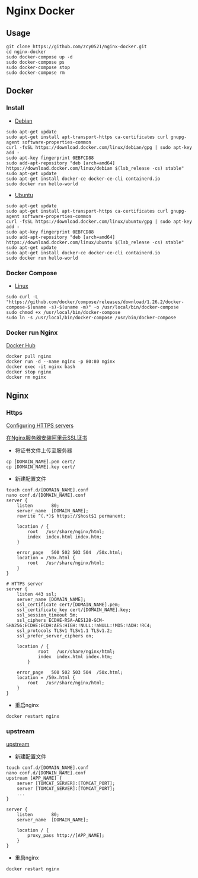 # Nginx Docker

## Usage

```shell script
git clone https://github.com/zcy0521/nginx-docker.git
cd nginx-docker
sudo docker-compose up -d
sudo docker-compose ps
sudo docker-compose stop
sudo docker-compose rm
```

## Docker

### Install

- [Debian](https://docs.docker.com/engine/install/debian)

```shell script
sudo apt-get update
sudo apt-get install apt-transport-https ca-certificates curl gnupg-agent software-properties-common
curl -fsSL https://download.docker.com/linux/debian/gpg | sudo apt-key add -
sudo apt-key fingerprint 0EBFCD88
sudo add-apt-repository "deb [arch=amd64] https://download.docker.com/linux/debian $(lsb_release -cs) stable"
sudo apt-get update
sudo apt-get install docker-ce docker-ce-cli containerd.io
sudo docker run hello-world
```

- [Ubuntu](https://docs.docker.com/engine/install/ubuntu/)

```shell script
sudo apt-get update
sudo apt-get install apt-transport-https ca-certificates curl gnupg-agent software-properties-common
curl -fsSL https://download.docker.com/linux/ubuntu/gpg | sudo apt-key add -
sudo apt-key fingerprint 0EBFCD88
sudo add-apt-repository "deb [arch=amd64] https://download.docker.com/linux/ubuntu $(lsb_release -cs) stable"
sudo apt-get update
sudo apt-get install docker-ce docker-ce-cli containerd.io
sudo docker run hello-world
```

### Docker Compose

- [Linux](https://docs.docker.com/compose/install/#install-compose-on-linux-systems)

```shell script
sudo curl -L "https://github.com/docker/compose/releases/download/1.26.2/docker-compose-$(uname -s)-$(uname -m)" -o /usr/local/bin/docker-compose
sudo chmod +x /usr/local/bin/docker-compose
sudo ln -s /usr/local/bin/docker-compose /usr/bin/docker-compose
```

### Docker run Nginx

[Docker Hub](https://hub.docker.com/_/nginx)

```shell script
docker pull nginx
docker run -d --name nginx -p 80:80 nginx
docker exec -it nginx bash
docker stop nginx
docker rm nginx
```

## Nginx

### Https

[Configuring HTTPS servers](http://nginx.org/en/docs/http/configuring_https_servers.html)

[在Nginx服务器安装阿里云SSL证书](https://help.aliyun.com/document_detail/98728.html)

- 将证书文件上传至服务器

```shell script
cp [DOMAIN_NAME].pem cert/
cp [DOMAIN_NAME].key cert/
```

- 新建配置文件

```shell script
touch conf.d/[DOMAIN_NAME].conf
nano conf.d/[DOMAIN_NAME].conf
server {
    listen       80;
    server_name  [DOMAIN_NAME];
    rewrite ^(.*)$ https://$host$1 permanent;

    location / {
        root   /usr/share/nginx/html;
        index  index.html index.htm;
    }

    error_page   500 502 503 504  /50x.html;
    location = /50x.html {
        root   /usr/share/nginx/html;
    }
}

# HTTPS server
server {
    listen 443 ssl;
    server_name [DOMAIN_NAME];
    ssl_certificate cert/[DOMAIN_NAME].pem;
    ssl_certificate_key cert/[DOMAIN_NAME].key;
    ssl_session_timeout 5m;
    ssl_ciphers ECDHE-RSA-AES128-GCM-SHA256:ECDHE:ECDH:AES:HIGH:!NULL:!aNULL:!MD5:!ADH:!RC4;
    ssl_protocols TLSv1 TLSv1.1 TLSv1.2;
    ssl_prefer_server_ciphers on;

    location / {
            root   /usr/share/nginx/html;
            index  index.html index.htm;
        }
    
    error_page   500 502 503 504  /50x.html;
    location = /50x.html {
        root   /usr/share/nginx/html;
    }
}
```

- 重启nginx

```shell script
docker restart nginx
```

### upstream

[upstream](http://nginx.org/en/docs/http/ngx_http_upstream_module.html)

- 新建配置文件

```shell script
touch conf.d/[DOMAIN_NAME].conf
nano conf.d/[DOMAIN_NAME].conf
upstream [APP_NAME] {
    server [TOMCAT_SERVER]:[TOMCAT_PORT];
    server [TOMCAT_SERVER]:[TOMCAT_PORT];
    ...
}

server {
    listen       80;
    server_name  [DOMAIN_NAME];

    location / {
        proxy_pass http://[APP_NAME];
    }
}
```

- 重启nginx

```shell script
docker restart nginx
```
